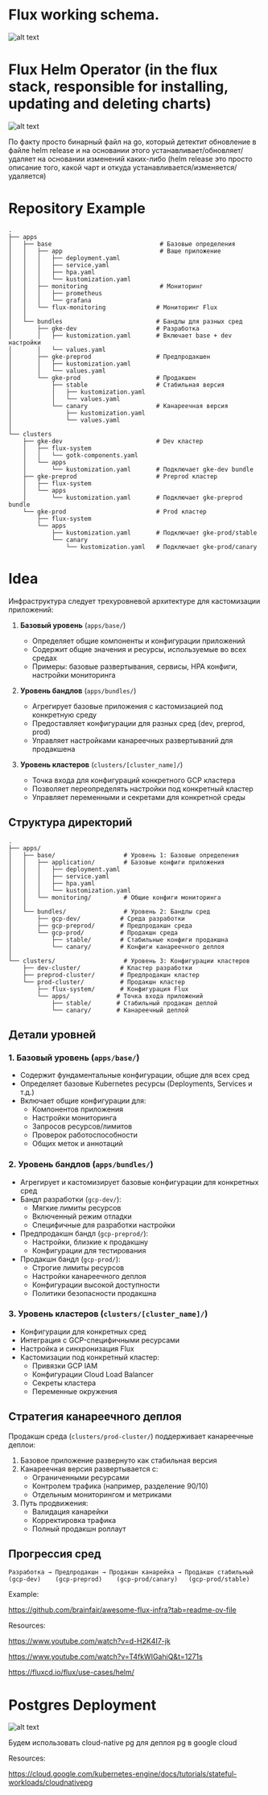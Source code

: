 
# Flux working schema.


![alt text](<attachments/Pasted image 20250128110851.png>)  


# Flux Helm Operator (in the flux stack, responsible for installing, updating and deleting charts)

![alt text](<attachments/Pasted image 20250128110931.png>)

По факту просто бинарный файл на go, который детектит обновление в файле helm release и на основании этого устанавливает/обновляет/удаляет на основании изменений каких-либо (helm release это просто описание того, какой чарт и откуда устанавливается/изменяется/удаляется)

# Repository Example

```
.
├── apps
│   ├── base                              # Базовые определения
│   │   ├── app                           # Ваше приложение
│   │   │   ├── deployment.yaml
│   │   │   ├── service.yaml
│   │   │   ├── hpa.yaml
│   │   │   └── kustomization.yaml
│   │   ├── monitoring                    # Мониторинг
│   │   │   ├── prometheus
│   │   │   └── grafana
│   │   └── flux-monitoring              # Мониторинг Flux
│   │
│   └── bundles                          # Бандлы для разных сред
│       ├── gke-dev                      # Разработка
│       │   ├── kustomization.yaml       # Включает base + dev настройки
│       │   └── values.yaml
│       ├── gke-preprod                  # Предпродакшен
│       │   ├── kustomization.yaml
│       │   └── values.yaml
│       └── gke-prod                     # Продакшен
│           ├── stable                   # Стабильная версия
│           │   ├── kustomization.yaml
│           │   └── values.yaml
│           └── canary                   # Канареечная версия
│               ├── kustomization.yaml
│               └── values.yaml
│
└── clusters
    ├── gke-dev                          # Dev кластер
    │   ├── flux-system
    │   │   └── gotk-components.yaml
    │   └── apps
    │       └── kustomization.yaml       # Подключает gke-dev bundle
    ├── gke-preprod                      # Preprod кластер
    │   ├── flux-system
    │   └── apps
    │       └── kustomization.yaml       # Подключает gke-preprod bundle
    └── gke-prod                         # Prod кластер
        ├── flux-system
        └── apps
            ├── kustomization.yaml       # Подключает gke-prod/stable
            └── canary
                └── kustomization.yaml   # Подключает gke-prod/canary
````

# Idea

Инфраструктура следует трехуровневой архитектуре для кастомизации приложений:

1. **Базовый уровень** (`apps/base/`)
   - Определяет общие компоненты и конфигурации приложений
   - Содержит общие значения и ресурсы, используемые во всех средах
   - Примеры: базовые развертывания, сервисы, HPA конфиги, настройки мониторинга

2. **Уровень бандлов** (`apps/bundles/`)
   - Агрегирует базовые приложения с кастомизацией под конкретную среду
   - Предоставляет конфигурации для разных сред (dev, preprod, prod)
   - Управляет настройками канареечных развертываний для продакшена

3. **Уровень кластеров** (`clusters/[cluster_name]/`)
   - Точка входа для конфигураций конкретного GCP кластера
   - Позволяет переопределять настройки под конкретный кластер
   - Управляет переменными и секретами для конкретной среды

## Структура директорий

```plaintext
.
├── apps/
│   ├── base/                   # Уровень 1: Базовые определения
│   │   ├── application/        # Базовые конфиги приложения
│   │   │   ├── deployment.yaml
│   │   │   ├── service.yaml
│   │   │   ├── hpa.yaml
│   │   │   └── kustomization.yaml
│   │   └── monitoring/         # Общие конфиги мониторинга
│   │
│   └── bundles/                # Уровень 2: Бандлы сред
│       ├── gcp-dev/           # Среда разработки
│       ├── gcp-preprod/       # Предпродакшн среда
│       └── gcp-prod/          # Продакшн среда
│           ├── stable/        # Стабильные конфиги продакшна
│           └── canary/        # Конфиги канареечного деплоя
│
└── clusters/                   # Уровень 3: Конфигурации кластеров
    ├── dev-cluster/           # Кластер разработки
    ├── preprod-cluster/       # Предпродакшн кластер
    └── prod-cluster/          # Продакшн кластер
        ├── flux-system/       # Конфигурация Flux
        └── apps/             # Точка входа приложений
            ├── stable/       # Стабильный продакшн деплой
            └── canary/       # Канареечный деплой
````


## Детали уровней

### 1. Базовый уровень (`apps/base/`)

- Содержит фундаментальные конфигурации, общие для всех сред
- Определяет базовые Kubernetes ресурсы (Deployments, Services и т.д.)
- Включает общие конфигурации для:
    - Компонентов приложения
    - Настройки мониторинга
    - Запросов ресурсов/лимитов
    - Проверок работоспособности
    - Общих меток и аннотаций

### 2. Уровень бандлов (`apps/bundles/`)

- Агрегирует и кастомизирует базовые конфигурации для конкретных сред
- Бандл разработки (`gcp-dev/`):
    - Мягкие лимиты ресурсов
    - Включенный режим отладки
    - Специфичные для разработки настройки
- Предпродакшн бандл (`gcp-preprod/`):
    - Настройки, близкие к продакшну
    - Конфигурации для тестирования
- Продакшн бандл (`gcp-prod/`):
    - Строгие лимиты ресурсов
    - Настройки канареечного деплоя
    - Конфигурации высокой доступности
    - Политики безопасности продакшна

### 3. Уровень кластеров (`clusters/[cluster_name]/`)

- Конфигурации для конкретных сред
- Интеграция с GCP-специфичными ресурсами
- Настройка и синхронизация Flux
- Кастомизации под конкретный кластер:
    - Привязки GCP IAM
    - Конфигурации Cloud Load Balancer
    - Секреты кластера
    - Переменные окружения

## Стратегия канареечного деплоя

Продакшн среда (`clusters/prod-cluster/`) поддерживает канареечные деплои:

1. Базовое приложение развернуто как стабильная версия
2. Канареечная версия развертывается с:
    - Ограниченными ресурсами
    - Контролем трафика (например, разделение 90/10)
    - Отдельным мониторингом и метриками
3. Путь продвижения:
    - Валидация канарейки
    - Корректировка трафика
    - Полный продакшн роллаут

## Прогрессия сред

```
Разработка → Предпродакшн → Продакшн канарейка → Продакшн стабильный
(gcp-dev)    (gcp-preprod)    (gcp-prod/canary)   (gcp-prod/stable)
```

Example:

https://github.com/brainfair/awesome-flux-infra?tab=readme-ov-file


Resources:

https://www.youtube.com/watch?v=d-H2K4I7-jk

https://www.youtube.com/watch?v=T4fkWIGahiQ&t=1271s

https://fluxcd.io/flux/use-cases/helm/





# Postgres Deployment 

![alt text](attachments/image.png)

Будем использовать cloud-native pg для деплоя pg в google cloud

Resources:

https://cloud.google.com/kubernetes-engine/docs/tutorials/stateful-workloads/cloudnativepg






